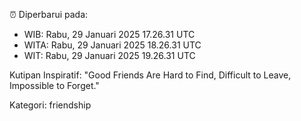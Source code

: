⏰ Diperbarui pada:
- WIB: Rabu, 29 Januari 2025 17.26.31 UTC
- WITA: Rabu, 29 Januari 2025 18.26.31 UTC
- WIT: Rabu, 29 Januari 2025 19.26.31 UTC

Kutipan Inspiratif:
"Good Friends Are Hard to Find, Difficult to Leave, Impossible to Forget."


Kategori: friendship

